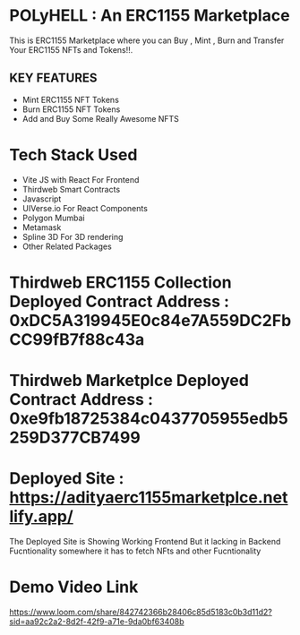 # POLyHELL : An ERC1155 Marketplace 
This is ERC1155 Marketplace where you can Buy , Mint , Burn and Transfer Your ERC1155 NFTs and Tokens!!.

## KEY FEATURES
- Mint ERC1155 NFT Tokens
- Burn ERC1155 NFT Tokens
- Add and Buy Some Really Awesome NFTS

# Tech Stack Used
- Vite JS with React For Frontend
- Thirdweb Smart Contracts
- Javascript
- UIVerse.io For React Components
- Polygon Mumbai
- Metamask
- Spline 3D For 3D rendering 
- Other Related Packages

# Thirdweb ERC1155 Collection Deployed Contract Address : 0xDC5A319945E0c84e7A559DC2FbCC99fB7f88c43a
# Thirdweb Marketplce Deployed Contract Address : 0xe9fb18725384c0437705955edb5259D377CB7499

# Deployed Site : https://adityaerc1155marketplce.netlify.app/ 
The Deployed Site is Showing Working Frontend But it lacking in Backend Fucntionality somewhere it has to fetch NFts and other Fucntionality

# Demo Video Link
https://www.loom.com/share/842742366b28406c85d5183c0b3d11d2?sid=aa92c2a2-8d2f-42f9-a71e-9da0bf63408b
